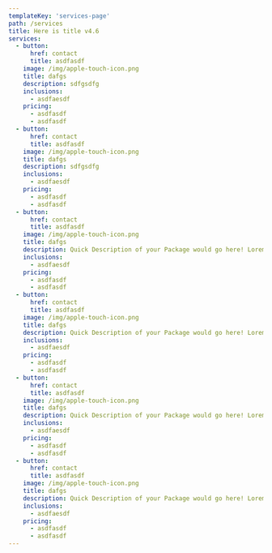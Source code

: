 ```yaml
---
templateKey: 'services-page'
path: /services
title: Here is title v4.6
services:
  - button:
      href: contact
      title: asdfasdf
    image: /img/apple-touch-icon.png
    title: dafgs
    description: sdfgsdfg
    inclusions:
      - asdfaesdf
    pricing:
      - asdfasdf
      - asdfasdf
  - button:
      href: contact
      title: asdfasdf
    image: /img/apple-touch-icon.png
    title: dafgs
    description: sdfgsdfg
    inclusions:
      - asdfaesdf
    pricing:
      - asdfasdf
      - asdfasdf
  - button:
      href: contact
      title: asdfasdf
    image: /img/apple-touch-icon.png
    title: dafgs
    description: Quick Description of your Package would go here! Lorem ipsum dolor sit amet, consectetur adipiscing elit. Suspendisse aliquet justo ut risus fermentum, vit ae rhoncus magna maximus. Pellentesque convallis porta pellentesque. Donec sodales orci eget ultrices feugiat. Duis sagittis odio ac elit semper, a placerat dui semper. Sed condimentum porta quam sit amet bibendum.
    inclusions:
      - asdfaesdf
    pricing:
      - asdfasdf
      - asdfasdf
  - button:
      href: contact
      title: asdfasdf
    image: /img/apple-touch-icon.png
    title: dafgs
    description: Quick Description of your Package would go here! Lorem ipsum dolor sit amet, consectetur adipiscing elit. Suspendisse aliquet justo ut risus fermentum, vit ae rhoncus magna maximus. Pellentesque convallis porta pellentesque. Donec sodales orci eget ultrices feugiat. Duis sagittis odio ac elit semper, a placerat dui semper. Sed condimentum porta quam sit amet bibendum.
    inclusions:
      - asdfaesdf
    pricing:
      - asdfasdf
      - asdfasdf
  - button:
      href: contact
      title: asdfasdf
    image: /img/apple-touch-icon.png
    title: dafgs
    description: Quick Description of your Package would go here! Lorem ipsum dolor sit amet, consectetur adipiscing elit. Suspendisse aliquet justo ut risus fermentum, vit ae rhoncus magna maximus. Pellentesque convallis porta pellentesque. Donec sodales orci eget ultrices feugiat. Duis sagittis odio ac elit semper, a placerat dui semper. Sed condimentum porta quam sit amet bibendum.
    inclusions:
      - asdfaesdf
    pricing:
      - asdfasdf
      - asdfasdf
  - button:
      href: contact
      title: asdfasdf
    image: /img/apple-touch-icon.png
    title: dafgs
    description: Quick Description of your Package would go here! Lorem ipsum dolor sit amet, consectetur adipiscing elit. Suspendisse aliquet justo ut risus fermentum, vit ae rhoncus magna maximus. Pellentesque convallis porta pellentesque. Donec sodales orci eget ultrices feugiat. Duis sagittis odio ac elit semper, a placerat dui semper. Sed condimentum porta quam sit amet bibendum.
    inclusions:
      - asdfaesdf
    pricing:
      - asdfasdf
      - asdfasdf
---
```



